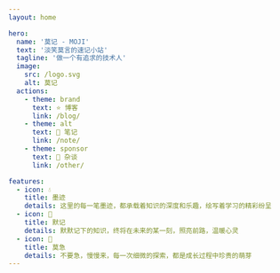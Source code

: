 ```yaml
---
layout: home

hero:
  name: '莫记 - MOJI'
  text: '淡笑莫言的速记小站'
  tagline: '做一个有追求的技术人'
  image:
    src: /logo.svg
    alt: 莫记
  actions:
    - theme: brand
      text: ⭐ 博客
      link: /blog/
    - theme: alt
      text: 📖 笔记
      link: /note/
    - theme: sponsor
      text: 🍊 杂谈
      link: /other/

features:
  - icon: 💧
    title: 墨迹
    details: 这里的每一笔墨迹，都承载着知识的深度和乐趣，绘写着学习的精彩纷呈
  - icon: 🌙
    title: 默记
    details: 默默记下的知识，终将在未来的某一刻，照亮前路，温暖心灵
  - icon: 🌱
    title: 莫急
    details: 不要急，慢慢来，每一次细微的探索，都是成长过程中珍贵的萌芽
---
```

